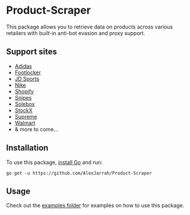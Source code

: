 # Product-Scraper

This package allows you to retrieve data on products across various retailers with built-in anti-bot evasion and proxy support.

## Support sites

- [Adidas](https://www.adidas.com/)
- [Footlocker](https://www.footlocker.com/)
- [JD Sports](https://www.jdsports.com/)
- [Nike](https://www.nike.com/)
- [Shopify](https://www.shopify.com/)
- [Snipes](https://www.snipesusa.com/)
- [Solebox](https://solebox.com/)
- [StockX](https://stockx.com/)
- [Supreme](https://us.supreme.com/)
- [Walmart](https://www.walmart.com/)
- & more to come...

## Installation

To use this package, [install Go](https://go.dev/) and run:

```
go get -u https://github.com/AlexJarrah/Product-Scraper
```

## Usage

Check out the [examples folder](https://github.com/AlexJarrah/Product-Scraper/tree/main/examples) for examples on how to use this package.
